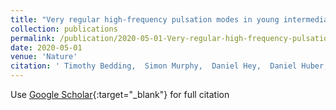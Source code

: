 ```yaml
---
title: "Very regular high-frequency pulsation modes in young intermediate-mass stars"
collection: publications
permalink: /publication/2020-05-01-Very-regular-high-frequency-pulsation-modes-in-young-intermediate-mass-stars
date: 2020-05-01
venue: 'Nature'
citation: ' Timothy Bedding,  Simon Murphy,  Daniel Hey,  Daniel Huber,  Tanda Li,  Barry Smalley,  Dennis Stello,  Timothy White,  Warrick Ball,  William Chaplin,  Isabel Colman,  Jim Fuller,  Eric Gaidos,  Daniel Harbeck,  J. Hermes,  Daniel Holdsworth,  Gang Li,  Yaguang Li,  Andrew Mann,  Daniel Reese,  Sanjay Sekaran,  Jie Yu,  Victoria Antoci,  Christoph Bergmann,  Timothy Brown,  Andrew Howard,  Michael Ireland,  Howard Isaacson,  Jon Jenkins,  Hans Kjeldsen,  Curtis McCully,  Markus Rabus,  Adam Rains,  George Ricker,  Christopher Tinney,  Roland Vanderspek, &quot;Very regular high-frequency pulsation modes in young intermediate-mass stars.&quot; Nature, 2020.'
---
```

Use [Google Scholar](https://scholar.google.com/scholar?q=Very+regular+high+frequency+pulsation+modes+in+young+intermediate+mass+stars){:target="_blank"} for full citation
